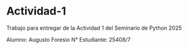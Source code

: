 # Actividad-1
Trabajo para entregar de la Actividad 1 del Seminario de Python 2025

Alumno: Augusto Foresio
N° Estudiante: 25408/7
